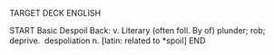TARGET DECK
ENGLISH

START
Basic
Despoil
Back: v. Literary (often foll. By of) plunder; rob; deprive.  despoliation n. [latin: related to *spoil]
END
